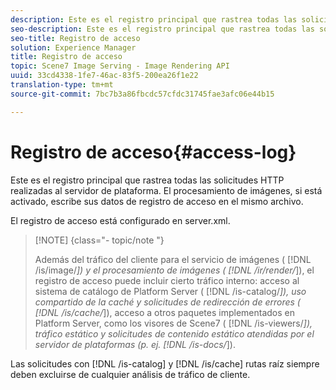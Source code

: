 ```yaml
---
description: Este es el registro principal que rastrea todas las solicitudes HTTP realizadas al servidor de plataforma. El procesamiento de imágenes, si está activado, escribe sus datos de registro de acceso en el mismo archivo.
seo-description: Este es el registro principal que rastrea todas las solicitudes HTTP realizadas al servidor de plataforma. El procesamiento de imágenes, si está activado, escribe sus datos de registro de acceso en el mismo archivo.
seo-title: Registro de acceso
solution: Experience Manager
title: Registro de acceso
topic: Scene7 Image Serving - Image Rendering API
uuid: 33cd4338-1fe7-46ac-83f5-200ea26f1e22
translation-type: tm+mt
source-git-commit: 7bc7b3a86fbcdc57cfdc31745fae3afc06e44b15

---
```



# Registro de acceso{#access-log}

Este es el registro principal que rastrea todas las solicitudes HTTP realizadas al servidor de plataforma. El procesamiento de imágenes, si está activado, escribe sus datos de registro de acceso en el mismo archivo.

El registro de acceso está configurado en server.xml.

>[!NOTE] {class=&quot;- topic/note &quot;}
>
>Además del tráfico del cliente para el servicio de imágenes ( [!DNL /is/image/*]) y el procesamiento de imágenes ( [!DNL /ir/render/*]), el registro de acceso puede incluir cierto tráfico interno: acceso al sistema de catálogo de Platform Server ( [!DNL /is-catalog/*]), uso compartido de la caché y solicitudes de redirección de errores ( [!DNL /is/cache/*]), acceso a otros paquetes implementados en Platform Server, como los visores de Scene7 ( [!DNL /is-viewers/*]), tráfico estático y solicitudes de contenido estático atendidas por el servidor de plataformas (p. ej. [!DNL /is-docs/*]).

Las solicitudes con [!DNL /is-catalog] y [!DNL /is/cache] rutas raíz siempre deben excluirse de cualquier análisis de tráfico de cliente.
